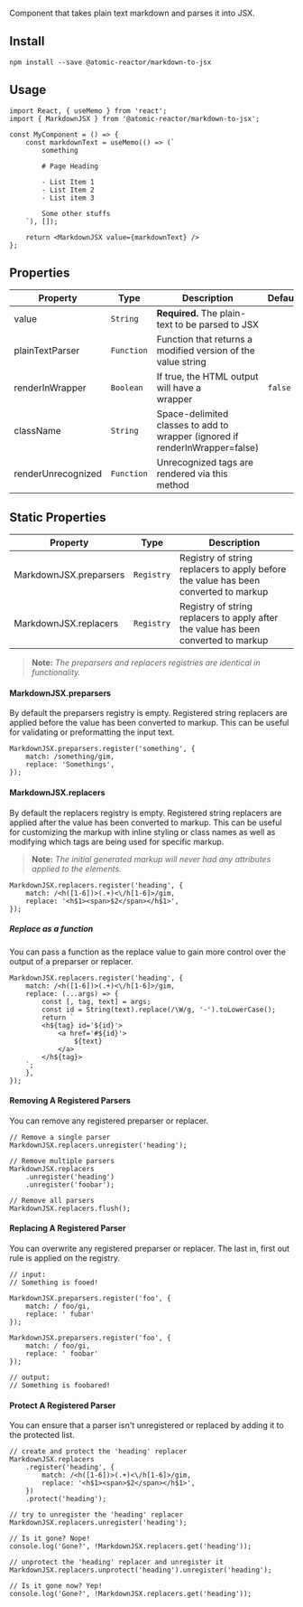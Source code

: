 Component that takes plain text markdown and parses it into JSX.

## Install

```
npm install --save @atomic-reactor/markdown-to-jsx
```

## Usage

```
import React, { useMemo } from 'react';
import { MarkdownJSX } from '@atomic-reactor/markdown-to-jsx';

const MyComponent = () => {
    const markdownText = useMemo(() => (`
        something

        # Page Heading

        - List Item 1
        - List Item 2
        - List item 3

        Some other stuffs
    `), []);

    return <MarkdownJSX value={markdownText} />
};
```

## Properties

| Property           | Type       | Description                                                                  | Default |
| ------------------ | ---------- | ---------------------------------------------------------------------------- | ------- |
| value              | `String`   | **Required.** The plain-text to be parsed to JSX                             |         |
| plainTextParser    | `Function` | Function that returns a modified version of the value string                 |         |
| renderInWrapper    | `Boolean`  | If true, the HTML output will have a <div> wrapper                           | `false` |
| className          | `String`   | Space-delimited classes to add to wrapper (ignored if renderInWrapper=false) |         |
| renderUnrecognized | `Function` | Unrecognized tags are rendered via this method                               |         |

## Static Properties

| Property               | Type       | Description                                                                         |
| ---------------------- | ---------- | ----------------------------------------------------------------------------------- |
| MarkdownJSX.preparsers | `Registry` | Registry of string replacers to apply before the value has been converted to markup |
| MarkdownJSX.replacers  | `Registry` | Registry of string replacers to apply after the value has been converted to markup  |

> **Note:** _The preparsers and replacers registries are identical in functionality._

#### MarkdownJSX.preparsers

By default the preparsers registry is empty. Registered string replacers are applied before the value has been converted to markup. This can be useful for validating or preformatting the input text.

```
MarkdownJSX.preparsers.register('something', {
    match: /something/gim,
    replace: 'Somethings',
});
```

#### MarkdownJSX.replacers

By default the replacers registry is empty. Registered string replacers are applied after the value has been converted to markup. This can be useful for customizing the markup with inline styling or class names as well as modifying which tags are being used for specific markup.

> **Note:** _The initial generated markup will never had any attributes applied to the elements._

```
MarkdownJSX.replacers.register('heading', {
    match: /<h([1-6])>(.+)<\/h[1-6]>/gim,
    replace: '<h$1><span>$2</span></h$1>',
});
```

##### Replace as a function

You can pass a function as the replace value to gain more control over the output of a preparser or replacer.

```
MarkdownJSX.replacers.register('heading', {
    match: /<h([1-6])>(.+)<\/h[1-6]>/gim,
    replace: (...args) => {
        const [, tag, text] = args;
        const id = String(text).replace(/\W/g, '-').toLowerCase();
        return `
        <h${tag} id='${id}'>
            <a href='#${id}'>
                ${text}
            </a>
        </h${tag}>
    `;
    },
});
```

#### Removing A Registered Parsers

You can remove any registered preparser or replacer.

```
// Remove a single parser
MarkdownJSX.replacers.unregister('heading');

// Remove multiple parsers
MarkdownJSX.replacers
    .unregister('heading')
    .unregister('foobar');

// Remove all parsers
MarkdownJSX.replacers.flush();

```

#### Replacing A Registered Parser

You can overwrite any registered preparser or replacer. The last in, first out rule is applied on the registry.

```
// input:
// Something is fooed!

MarkdownJSX.preparsers.register('foo', {
    match: / foo/gi,
    replace: ' fubar'
});

MarkdownJSX.preparsers.register('foo', {
    match: / foo/gi,
    replace: ' foobar'
});

// output:
// Something is foobared!
```

#### Protect A Registered Parser

You can ensure that a parser isn't unregistered or replaced by adding it to the protected list.

```
// create and protect the 'heading' replacer
MarkdownJSX.replacers
    .register('heading', {
        match: /<h([1-6])>(.+)<\/h[1-6]>/gim,
        replace: '<h$1><span>$2</span></h$1>',
    })
    .protect('heading');

// try to unregister the 'heading' replacer
MarkdownJSX.replacers.unregister('heading');

// Is it gone? Nope!
console.log('Gone?', !MarkdownJSX.replacers.get('heading'));

// unprotect the 'heading' replacer and unregister it
MarkdownJSX.replacers.unprotect('heading').unregister('heading');

// Is it gone now? Yep!
console.log('Gone?', !MarkdownJSX.replacers.get('heading'));
```
